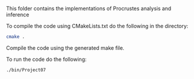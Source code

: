 This folder contains the implementations of Procrustes analysis and inference

To compile the code using CMakeLists.txt do the following in the directory:
```bash
cmake .
```

Compile the code using the generated make file.

To run the code do the following:
```bash
./bin/Project07
```